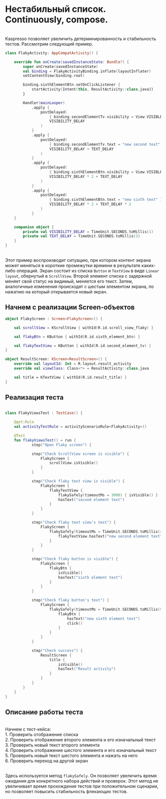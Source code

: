# Нестабильный список. Сontinuously, compose.

<br/> Kaspresso позволяет увеличить детерминированность и стабильность тестов. Рассмотрим следующий пример. 

```` Kotlin
class FlakyActivity: AppCompatActivity() {

    override fun onCreate(savedInstanceState: Bundle?) {
        super.onCreate(savedInstanceState)
        val binding = FlakyActivityBinding.inflate(layoutInflater)
        setContentView(binding.root)

        binding.sixthElementBtn.setOnClickListener {
            startActivity(Intent(this, ResultActivity::class.java))
        }

        Handler(mainLooper)
            .apply {
                postDelayed(
                    { binding.secondElementTv.visibility = View.VISIBLE },
                    VISIBILITY_DELAY
                )
            }
            .apply {
                postDelayed(
                    { binding.secondElementTv.text = "new second text" },
                    VISIBILITY_DELAY + TEXT_DELAY
                )
            }
            .apply {
                postDelayed(
                    { binding.sixthElementBtn.visibility = View.VISIBLE },
                    VISIBILITY_DELAY * 2 + TEXT_DELAY
                )
            }
            .apply {
                postDelayed(
                    { binding.sixthElementBtn.text = "new sixth text" },
                    VISIBILITY_DELAY * 2 + TEXT_DELAY * 2
                )
            }
    }

    companion object {
        private val VISIBILITY_DELAY = TimeUnit.SECONDS.toMillis(1)
        private val TEXT_DELAY = TimeUnit.SECONDS.toMillis(3)
    }
}
````
<br> Этот пример воспроизводит ситуацию, при котором контент экрана может меняться в короткие промежутки времени в результате каких-либо операций. Экран состоит из списка `Button` и `TextView` в виде `Linear layout`, обернутый в `ScrollView`. Второй элемент списка с задержкой меняет свой статус на видимый, меняется его текст. Затем, аналогичные изменения происходят с шестым элементом экрана, по нажатию на который открывается новый экран. 

## Начнем с реализации Screen-объектов
```` Kotlin
object FlakyScreen : Screen<FlakyScreen>() {

    val scrollView = KScrollView { withId(R.id.scroll_view_flaky) }

    val flakyBtn = KButton { withId(R.id.sixth_element_btn) }

    val flakyTextView = KButton { withId(R.id.second_element_tv) }
}

object ResultScreen: KScreen<ResultScreen>() {
    override val layoutId: Int = R.layout.result_activity
    override val viewClass: Class<*> = ResultActivity::class.java

    val title = KTextView { withId(R.id.result_title) }
}
```` 
## Реализация теста
```` Kotlin

class FlakyViewsTest : TestCase() {

    @get:Rule
    val activityTestRule = activityScenarioRule<FlakyActivity>()

    @Test
    fun flakyViewsTest() = run {
            step("Open Flaky screen") {

            step("Check ScrollView screen is visible") {
                FlakyScreen {
                    scrollView.isVisible()
                }
            }

            step("Check flaky text view is visible") {
                FlakyScreen {
                    flakyTextView {
                        flakySafely(timeoutMs = 3000) { isVisible() }
                        hasText("second element text")
                    }
                }
            }

            step("Check flaky text view's text") {
                FlakyScreen {
                    flakySafely(timeoutMs = TimeUnit.SECONDS.toMillis(4)) {
                        flakyTextView.hasText("new second element text")
                    }
                }
            }

            step("Check flaky button is visible") {
                FlakyScreen {
                    flakyBtn {
                        isVisible()
                        hasText("sixth element text")
                    }
                }
            }

            step("Check flaky button's text") {
                FlakyScreen {
                    flakySafely(timeoutMs = TimeUnit.SECONDS.toMillis(5)) {
                        flakyBtn {
                            hasText("new sixth element text")
                            click()
                        }
                    }
                }
            }

            step("Check success") {
                ResultScreen {
                    title {
                        isVisible()
                        hasText("Result activity")
                    }
                }
            }
        }
    }
}
````

## Описание работы теста
<br> Начнем с тест-кейса:
<br/> 1. Проверить отображение списка
<br/> 2. Проверить отображение второго элемента и его изначальный текст
<br/> 3. Проверить новый текст второго элемента
<br/> 4. Проверить отображение шестого элемента и его изначальный текст
<br/> 5. Проверить новый текст шестого элемента и нажать на него
<br/> 6. Проверить переход на другой экран

<br/> Здесь используется метод `flakySafely`. Он позволяет увеличить время ожидания для конкретного набора действий и проверок. Этот метод не увеличивает время прохождения тестов при положительном сценарии, но позволяет повысить стабильность флекающих тестов.


